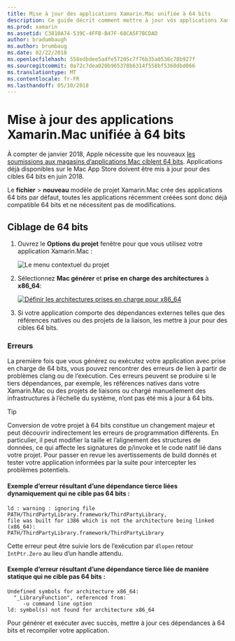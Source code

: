 ```yaml
---
title: Mise à jour des applications Xamarin.Mac unifiée à 64 bits
description: Ce guide décrit comment mettre à jour vos applications Xamarin.Mac cible 64 bits
ms.prod: xamarin
ms.assetid: C3810A74-539C-4FFB-B47F-68CA5F7BCDAD
author: bradumbaugh
ms.author: brumbaug
ms.date: 02/22/2018
ms.openlocfilehash: 558edbdee5adfe57205c7f76b35a0538c78b927f
ms.sourcegitcommit: 0a72c7dea020b965378b6314f558bf5360dbd066
ms.translationtype: MT
ms.contentlocale: fr-FR
ms.lasthandoff: 05/10/2018
---
```

# <a name="updating-xamarinmac-unified-applications-to-64-bit"></a>Mise à jour des applications Xamarin.Mac unifiée à 64 bits

À compter de janvier 2018, Apple nécessite que les nouveaux [les soumissions aux magasins d’applications Mac ciblent 64 bits](https://developer.apple.com/news/?id=06282017a). Applications déjà disponibles sur le Mac App Store doivent être mis à jour pour des cibles 64 bits en juin 2018.

Le **fichier** > **nouveau** modèle de projet Xamarin.Mac crée des applications 64 bits par défaut, toutes les applications récemment créées sont donc déjà compatible 64 bits et ne nécessitent pas de modifications.

## <a name="targeting-64-bit"></a>Ciblage de 64 bits

1. Ouvrez le **Options du projet** fenêtre pour que vous utilisez votre application Xamarin.Mac :

   ![Le menu contextuel du projet](mac-64-bit-images/1-contextual_menu-vsmac.png "le menu contextuel du projet")

2. Sélectionnez **Mac générer** et **prise en charge des architectures** à **x86\_64**:

   [![Définir les architectures prises en charge pour x86_64](mac-64-bit-images/2-project_options-vsmac.png "x86_64 affectant les architectures prises en charge")](mac-64-bit-images/2-project_options-vsmac-large.png#lightbox)

3. Si votre application comporte des dépendances externes telles que des références natives ou des projets de la liaison, les mettre à jour pour des cibles 64 bits.

### <a name="errors"></a>Erreurs

La première fois que vous générez ou exécutez votre application avec prise en charge de 64 bits, vous pouvez rencontrer des erreurs de lien à partir de problèmes clang ou de l’exécution. Ces erreurs peuvent se produire si le tiers dépendances, par exemple, les références natives dans votre Xamarin.Mac ou des projets de liaisons ou chargé manuellement des infrastructures à l’échelle du système, n’ont pas été mis à jour à 64 bits.

> [!TIP]
> Conversion de votre projet à 64 bits constitue un changement majeur et peut découvrir indirectement les erreurs de programmation différents. En particulier, il peut modifier la taille et l’alignement des structures de données, ce qui affecte les signatures de p/invoke et le code natif lié dans votre projet. Pour passer en revue les avertissements de build donnés et tester votre application informées par la suite pour intercepter les problèmes potentiels.

#### <a name="example-error-resulting-from-a-dynamically-linked-third-party-dependency-that-does-not-target-64-bit"></a>Exemple d’erreur résultant d’une dépendance tierce liées dynamiquement qui ne cible pas 64 bits :

```console
ld : warning : ignoring file PATH/ThirdPartyLibrary.framework/ThirdPartyLibrary, 
file was built for i386 which is not the architecture being linked (x86_64): 
PATH/ThirdPartyLibrary.framework/ThirdPartyLibrary 
```

Cette erreur peut être suivie lors de l’exécution par `dlopen` retour `IntPtr.Zero` au lieu d’un handle attendu.

#### <a name="example-error-resulting-from-a-statically-linked-third-party-dependency-that-does-not-target-64-bit"></a>Exemple d’erreur résultant d’une dépendance tierce liée de manière statique qui ne cible pas 64 bits :

```console
Undefined symbols for architecture x86_64:
  "_LibraryFunction", referenced from:
     -u command line option
ld: symbol(s) not found for architecture x86_64 
```

Pour générer et exécuter avec succès, mettre à jour ces dépendances à 64 bits et recompiler votre application.

